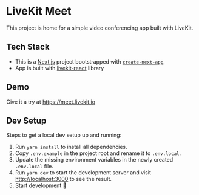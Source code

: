 # LiveKit Meet

This project is home for a simple video conferencing app built with LiveKit.

## Tech Stack

- This is a [Next.js](https://nextjs.org/) project bootstrapped with [`create-next-app`](https://github.com/vercel/next.js/tree/canary/packages/create-next-app).
- App is built with [livekit-react](https://github.com/livekit/livekit-react/) library

## Demo

Give it a try at https://meet.livekit.io

## Dev Setup

Steps to get a local dev setup up and running:

1. Run `yarn install` to install all dependencies.
2. Copy `.env.example` in the project root and rename it to `.env.local`.
3. Update the missing environment variables in the newly created `.env.local` file.
4. Run `yarn dev` to start the development server and visit [http://localhost:3000](http://localhost:3000) to see the result.
5. Start development 🎉
